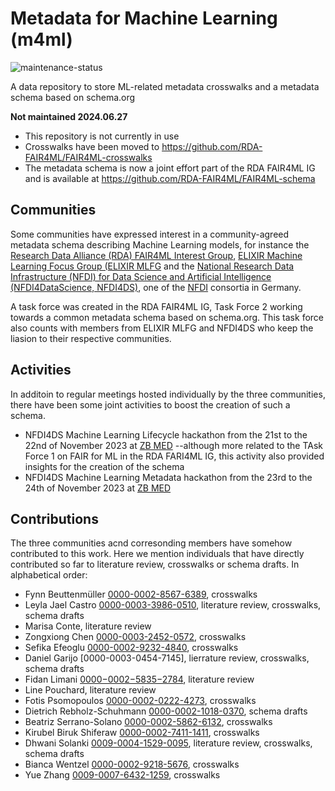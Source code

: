 # Metadata for Machine Learning (m4ml)
![maintenance-status](https://img.shields.io/badge/maintenance-deprecated-red.svg)

A data repository to store ML-related metadata crosswalks and a metadata schema based on schema.org

**Not maintained 2024.06.27**
- This repository is not currently in use 
- Crosswalks have been moved to https://github.com/RDA-FAIR4ML/FAIR4ML-crosswalks
- The metadata schema is now a joint effort part of the RDA FAIR4ML IG and is available at https://github.com/RDA-FAIR4ML/FAIR4ML-schema

## Communities
Some communities have expressed interest in a community-agreed metadata schema describing Machine Learning models, for instance the [Research Data Alliance (RDA) FAIR4ML Interest Group](https://www.rd-alliance.org/groups/fair-machine-learning-fair4ml-ig), [ELIXIR Machine Learning Focus Group (ELIXIR MLFG](https://elixir-europe.org/focus-groups/machine-learning) and the [National Research Data Infrastructure (NFDI) for Data Science and Artificial Intelligence (NFDI4DataScience, NFDI4DS)](https://www.nfdi4datascience.de/), one of the [NFDI](https://www.nfdi.de/?lang=en) consortia in Germany.

A task force was created in the RDA FAIR4ML IG, Task Force 2 working towards a common metadata schema based on schema.org. This task force also counts with members from ELIXIR MLFG and NFDI4DS who keep the liasion to their respective communities.

## Activities
In additoin to regular meetings hosted individually by the three communities, there have been some joint activities to boost the creation of such a schema.
* NFDI4DS Machine Learning Lifecycle hackathon from the 21st to the 22nd of November 2023 at [ZB MED](https://www.zbmed.de/en/) --although more related to the TAsk Force 1 on FAIR for ML in the RDA FARI4ML IG, this activity also provided insights for the creation of the schema
* NFDI4DS Machine Learning Metadata hackathon from the 23rd to the 24th of November 2023 at [ZB MED](https://www.zbmed.de/en/)

## Contributions
The three communities acnd corresonding members have somehow contributed to this work. Here we mention individuals that have directly contributed so far to literature review, crosswalks or schema drafts. In alphabetical order:
* Fynn Beuttenmüller [0000-0002-8567-6389](https://orcid.org/0000-0002-8567-6389), crosswalks
* Leyla Jael Castro [0000-0003-3986-0510](https://orcid.org/0000-0003-3986-0510), literature review, crosswalks, schema drafts
* Marisa Conte, literature review
* Zongxiong Chen [0000-0003-2452-0572](https://orcid.org/0000-0003-2452-0572), crosswalks
* Sefika Efeoglu [0000-0002-9232-4840](https://orcid.org/0000-0002-9232-4840), crosswalks
* Daniel Garijo [0000-0003-0454-7145], lierrature review, crosswalks, schema drafts
* Fidan Limani [0000−0002−5835−2784](https://orcid.org/0000-0002-5835-2784), literature review
* Line Pouchard, literature review
* Fotis Psomopoulos [0000-0002-0222-4273](https://orcid.org/0000-0002-0222-4273), crosswalks
* Dietrich Rebholz-Schuhmann [0000-0002-1018-0370](https://orcid.org/0000-0002-1018-0370), schema drafts
* Beatriz Serrano-Solano [0000-0002-5862-6132](https://orcid.org/0000-0002-5862-6132), crosswalks
* Kirubel Biruk Shiferaw [0000-0002-7411-1411](https://orcid.org/0000-0002-7411-1411), crosswalks
* Dhwani Solanki [0009-0004-1529-0095](https://orcid.org/0009-0004-1529-0095), literature review, crosswalks, schema drafts
* Bianca Wentzel [0000-0002-9218-5676](https://orcid.org/0000-0002-9218-5676), crosswalks
* Yue Zhang [0009-0007-6432-1259](https://orcid.org/0009-0007-6432-1259), crosswalks




